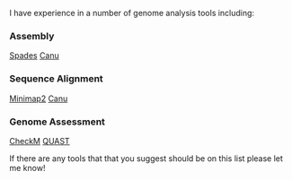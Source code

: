 I have experience in a number of genome analysis tools including:

### Assembly

[Spades](bioinf.spbau.ru/spades)
[Canu](https://canu.readthedocs.io/en/stable/index.html)

### Sequence Alignment

[Minimap2](https://github.com/lh3/minimap2)
[Canu](https://canu.readthedocs.io/en/stable/index.html)

### Genome Assessment

[CheckM](ecogenomics.github.io/CheckM)
[QUAST](bioinf.spbau.ru/en/quast)

If there are any tools that that you suggest should be on this list please let me know!
